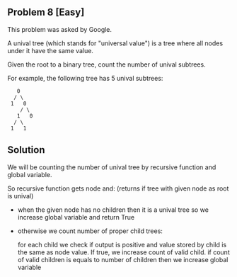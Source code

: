 ## Problem 8 [Easy]
This problem was asked by Google.

A unival tree (which stands for "universal value") is a tree where all nodes under it have the same value.

Given the root to a binary tree, count the number of unival subtrees.

For example, the following tree has 5 unival subtrees:
```
   0
  / \
 1   0
    / \
   1   0
  / \
 1   1
```

## Solution
We will be counting the number of unival tree by recursive function and global variable.

So recursive function gets node and: (returns if tree with given node as root is unival)
* when the given node has no children then it is a unival tree so we increase global variable and return True
* otherwise we count number of proper child trees:

    for each child we check if output is positive and value stored by child is the same as node value. If true, we increase count of valid child.
    if count of valid children is equals to number of children then we increase global variable
